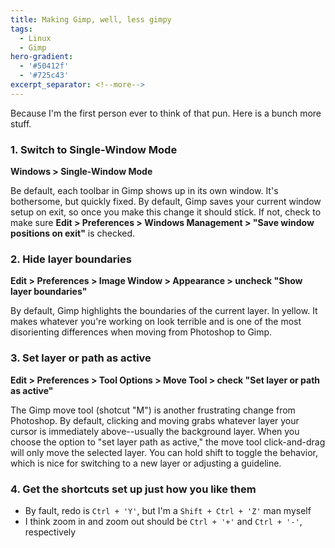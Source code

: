 ```yaml
---
title: Making Gimp, well, less gimpy
tags: 
  - Linux
  - Gimp
hero-gradient: 
  - '#50412f'
  - '#725c43'
excerpt_separator: <!--more-->
---
```

Because I'm the first person ever to think of that pun. <!--more--> Here is a bunch more stuff.

### 1. Switch to Single-Window Mode

**Windows > Single-Window Mode**

Be default, each toolbar in Gimp shows up in its own window. It's bothersome, but quickly fixed. By default, Gimp saves your current window setup on exit, so once you make this change it should stick. If not, check to make sure **Edit > Preferences > Windows Management > "Save window positions on exit"** is checked.

### 2. Hide layer boundaries

**Edit > Preferences > Image Window > Appearance > uncheck "Show layer boundaries"**

By default, Gimp highlights the boundaries of the current layer. In yellow. It makes whatever you're working on look terrible and is one of the most disorienting differences when moving from Photoshop to Gimp.

### 3. Set layer or path as active

**Edit > Preferences > Tool Options > Move Tool > check "Set layer or path as active"**

The Gimp move tool (shotcut "M") is another frustrating change from Photoshop. By default, clicking and moving grabs whatever layer your cursor is immediately above--usually the background layer. When you choose the option to "set layer path as active," the move tool click-and-drag will only move the selected layer. You can hold shift to toggle the behavior, which is nice for switching to a new layer or adjusting a guideline.

### 4. Get the shortcuts set up just how you like them

- By fault, redo is `Ctrl + 'Y'`, but I'm a `Shift + Ctrl + 'Z'` man myself
- I think zoom in and zoom out should be `Ctrl + '+'` and `Ctrl + '-'`, respectively
